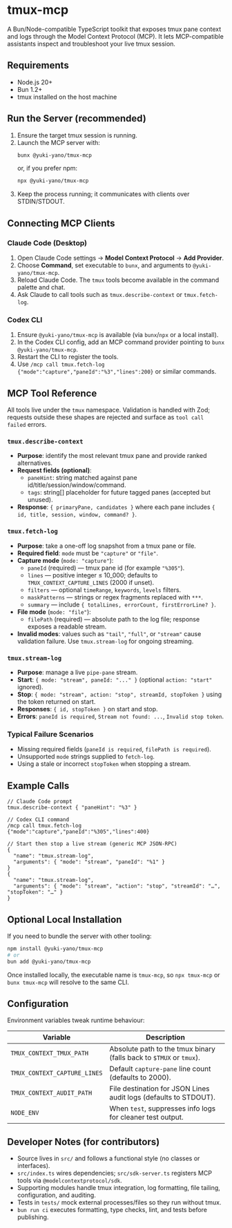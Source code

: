 # tmux-mcp

A Bun/Node-compatible TypeScript toolkit that exposes tmux pane context and logs through the Model Context Protocol (MCP). It lets MCP-compatible assistants inspect and troubleshoot your live tmux session.

## Requirements
- Node.js 20+
- Bun 1.2+
- tmux installed on the host machine

## Run the Server (recommended)
1. Ensure the target tmux session is running.
2. Launch the MCP server with:
   ```bash
   bunx @yuki-yano/tmux-mcp
   ```
   or, if you prefer npm:
   ```bash
   npx @yuki-yano/tmux-mcp
   ```
3. Keep the process running; it communicates with clients over STDIN/STDOUT.

## Connecting MCP Clients
### Claude Code (Desktop)
1. Open Claude Code settings → **Model Context Protocol** → **Add Provider**.
2. Choose **Command**, set executable to `bunx`, and arguments to `@yuki-yano/tmux-mcp`.
3. Reload Claude Code. The `tmux` tools become available in the command palette and chat.
4. Ask Claude to call tools such as `tmux.describe-context` or `tmux.fetch-log`.

### Codex CLI
1. Ensure `@yuki-yano/tmux-mcp` is available (via `bunx`/`npx` or a local install).
2. In the Codex CLI config, add an MCP command provider pointing to `bunx @yuki-yano/tmux-mcp`.
3. Restart the CLI to register the tools.
4. Use `/mcp call tmux.fetch-log {"mode":"capture","paneId":"%3","lines":200}` or similar commands.

## MCP Tool Reference
All tools live under the `tmux` namespace. Validation is handled with Zod; requests outside these shapes are rejected and surface as `tool call failed` errors.

### `tmux.describe-context`
- **Purpose**: identify the most relevant tmux pane and provide ranked alternatives.
- **Request fields (optional)**:
  - `paneHint`: string matched against pane id/title/session/window/command.
  - `tags`: string[] placeholder for future tagged panes (accepted but unused).
- **Response**: `{ primaryPane, candidates }` where each pane includes `{ id, title, session, window, command? }`.

### `tmux.fetch-log`
- **Purpose**: take a one-off log snapshot from a tmux pane or file.
- **Required field**: `mode` must be `"capture"` or `"file"`.
- **Capture mode** (`mode: "capture"`):
  - `paneId` (required) — tmux pane id (for example `"%305"`).
  - `lines` — positive integer ≤ 10_000; defaults to `TMUX_CONTEXT_CAPTURE_LINES` (2000 if unset).
  - `filters` — optional `timeRange`, `keywords`, `levels` filters.
  - `maskPatterns` — strings or regex fragments replaced with `***`.
  - `summary` — include `{ totalLines, errorCount, firstErrorLine? }`.
- **File mode** (`mode: "file"`):
  - `filePath` (required) — absolute path to the log file; response exposes a readable stream.
- **Invalid modes**: values such as `"tail"`, `"full"`, or `"stream"` cause validation failure. Use `tmux.stream-log` for ongoing streaming.

### `tmux.stream-log`
- **Purpose**: manage a live `pipe-pane` stream.
- **Start**: `{ mode: "stream", paneId: "..." }` (optional `action: "start"` ignored).
- **Stop**: `{ mode: "stream", action: "stop", streamId, stopToken }` using the token returned on start.
- **Responses**: `{ id, stopToken }` on start and stop.
- **Errors**: `paneId is required`, `Stream not found: ...`, `Invalid stop token`.

### Typical Failure Scenarios
- Missing required fields (`paneId is required`, `filePath is required`).
- Unsupported `mode` strings supplied to `fetch-log`.
- Using a stale or incorrect `stopToken` when stopping a stream.

## Example Calls
```jsonc
// Claude Code prompt
tmux.describe-context { "paneHint": "%3" }

// Codex CLI command
/mcp call tmux.fetch-log {"mode":"capture","paneId":"%305","lines":400}

// Start then stop a live stream (generic MCP JSON-RPC)
{
  "name": "tmux.stream-log",
  "arguments": { "mode": "stream", "paneId": "%1" }
}
{
  "name": "tmux.stream-log",
  "arguments": { "mode": "stream", "action": "stop", "streamId": "…", "stopToken": "…" }
}
```

## Optional Local Installation
If you need to bundle the server with other tooling:
```bash
npm install @yuki-yano/tmux-mcp
# or
bun add @yuki-yano/tmux-mcp
```
Once installed locally, the executable name is `tmux-mcp`, so `npx tmux-mcp` or `bunx tmux-mcp` will resolve to the same CLI.

## Configuration
Environment variables tweak runtime behaviour:

| Variable | Description |
| --- | --- |
| `TMUX_CONTEXT_TMUX_PATH` | Absolute path to the tmux binary (falls back to `$TMUX` or `tmux`). |
| `TMUX_CONTEXT_CAPTURE_LINES` | Default `capture-pane` line count (defaults to 2000). |
| `TMUX_CONTEXT_AUDIT_PATH` | File destination for JSON Lines audit logs (defaults to STDOUT). |
| `NODE_ENV` | When `test`, suppresses info logs for cleaner test output. |

## Developer Notes (for contributors)
- Source lives in `src/` and follows a functional style (no classes or interfaces).
- `src/index.ts` wires dependencies; `src/sdk-server.ts` registers MCP tools via `@modelcontextprotocol/sdk`.
- Supporting modules handle tmux integration, log formatting, file tailing, configuration, and auditing.
- Tests in `tests/` mock external processes/files so they run without tmux.
- `bun run ci` executes formatting, type checks, lint, and tests before publishing.
